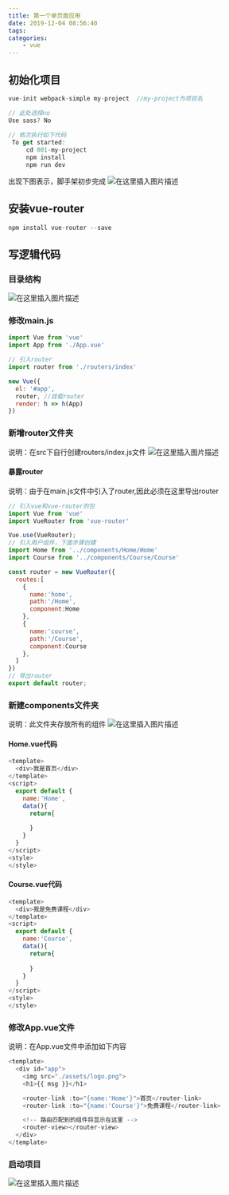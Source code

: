 ```yaml
---
title: 第一个单页面应用
date: 2019-12-04 08:56:40
tags:
categories:
	- vue
---
```

## 初始化项目
```javascript
vue-init webpack-simple my-project  //my-project为项目名

// 此处选择no
Use sass? No
 
// 依次执行如下代码
 To get started:
     cd 001-my-project
     npm install
     npm run dev
```
<!--more-->
出现下图表示，脚手架初步完成
![在这里插入图片描述](https://img-blog.csdnimg.cn/20191204094747496.png?x-oss-process=image/watermark,type_ZmFuZ3poZW5naGVpdGk,shadow_10,text_aHR0cHM6Ly9ibG9nLmNzZG4ubmV0L3dlaXhpbl80NTQ5MzM0NQ==,size_16,color_FFFFFF,t_70)
## 安装vue-router
```javascript
npm install vue-router --save
```
## 写逻辑代码
### 目录结构
![在这里插入图片描述](https://img-blog.csdnimg.cn/20191204095047700.png?x-oss-process=image/watermark,type_ZmFuZ3poZW5naGVpdGk,shadow_10,text_aHR0cHM6Ly9ibG9nLmNzZG4ubmV0L3dlaXhpbl80NTQ5MzM0NQ==,size_16,color_FFFFFF,t_70)

### 修改main.js
```javascript
import Vue from 'vue'
import App from './App.vue'

// 引入router
import router from './routers/index'

new Vue({
  el: '#app',
  router, //挂载router
  render: h => h(App)
})
```
### 新增router文件夹
说明：在src下自行创建routers/index.js文件
![在这里插入图片描述](https://img-blog.csdnimg.cn/20191204100457218.png)
####  暴露router
说明：由于在main.js文件中引入了router,因此必须在这里导出router
```javascript
// 引入vue和vue-router的包
import Vue from 'vue'
import VueRouter from 'vue-router'

Vue.use(VueRouter);
// 引入用户组件，下面步骤创建
import Home from '../components/Home/Home'
import Course from '../components/Course/Course'

const router = new VueRouter({
  routes:[
    {
      name:'home',
      path:'/Home',
      component:Home
    },
    {
      name:'course',
      path:'/Course',
      component:Course
    },
  ]
})
// 导出router
export default router;

```
### 新建components文件夹
说明：此文件夹存放所有的组件
![在这里插入图片描述](https://img-blog.csdnimg.cn/2019120411095324.png?x-oss-process=image/watermark,type_ZmFuZ3poZW5naGVpdGk,shadow_10,text_aHR0cHM6Ly9ibG9nLmNzZG4ubmV0L3dlaXhpbl80NTQ5MzM0NQ==,size_16,color_FFFFFF,t_70)
#### Home.vue代码
```javascript
<template>
  <div>我是首页</div>
</template>
<script>
  export default {
    name:'Home',
    data(){
      return{
        
      }
    }
  }
</script>
<style>
</style>
```
#### Course.vue代码
```javascript
<template>
  <div>我是免费课程</div>
</template>
<script>
  export default {
    name:'Course',
    data(){
      return{
        
      }
    }
  }
</script>
<style>
</style>
```
### 修改App.vue文件
说明：在App.vue文件中添加如下内容
```javascript
<template>
  <div id="app">
    <img src="./assets/logo.png">
    <h1>{{ msg }}</h1>

    <router-link :to="{name:'Home'}">首页</router-link>
    <router-link :to="{name:'Course'}">免费课程</router-link>

    <!-- 路由匹配到的组件将显示在这里 -->
    <router-view></router-view>
  </div>
</template>
```
### 启动项目
![在这里插入图片描述](https://img-blog.csdnimg.cn/20191204111941283.png?x-oss-process=image/watermark,type_ZmFuZ3poZW5naGVpdGk,shadow_10,text_aHR0cHM6Ly9ibG9nLmNzZG4ubmV0L3dlaXhpbl80NTQ5MzM0NQ==,size_16,color_FFFFFF,t_70)